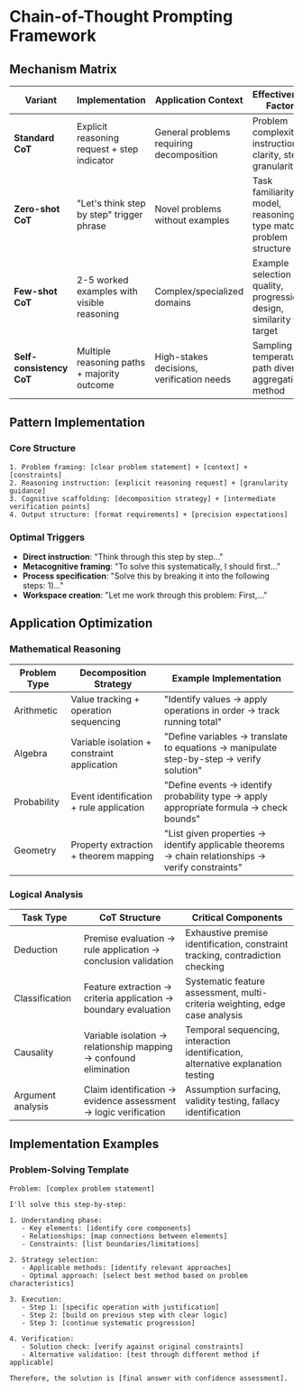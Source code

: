 # Chain-of-Thought Prompting Framework

## Mechanism Matrix
| Variant | Implementation | Application Context | Effectiveness Factors |
|---------|----------------|---------------------|----------------------|
| **Standard CoT** | Explicit reasoning request + step indicator | General problems requiring decomposition | Problem complexity, instruction clarity, step granularity |
| **Zero-shot CoT** | "Let's think step by step" trigger phrase | Novel problems without examples | Task familiarity to model, reasoning type match, problem structure |
| **Few-shot CoT** | 2-5 worked examples with visible reasoning | Complex/specialized domains | Example selection quality, progression design, similarity to target |
| **Self-consistency CoT** | Multiple reasoning paths + majority outcome | High-stakes decisions, verification needs | Sampling temperature, path diversity, aggregation method |

## Pattern Implementation

### Core Structure
```
1. Problem framing: [clear problem statement] + [context] + [constraints]
2. Reasoning instruction: [explicit reasoning request] + [granularity guidance]
3. Cognitive scaffolding: [decomposition strategy] + [intermediate verification points]
4. Output structure: [format requirements] + [precision expectations]
```

### Optimal Triggers
- **Direct instruction**: "Think through this step by step..."
- **Metacognitive framing**: "To solve this systematically, I should first..."
- **Process specification**: "Solve this by breaking it into the following steps: 1)..."
- **Workspace creation**: "Let me work through this problem: First,..."

## Application Optimization

### Mathematical Reasoning
| Problem Type | Decomposition Strategy | Example Implementation |
|--------------|------------------------|------------------------|
| Arithmetic | Value tracking + operation sequencing | "Identify values → apply operations in order → track running total" |
| Algebra | Variable isolation + constraint application | "Define variables → translate to equations → manipulate step-by-step → verify solution" |
| Probability | Event identification + rule application | "Define events → identify probability type → apply appropriate formula → check bounds" |
| Geometry | Property extraction + theorem mapping | "List given properties → identify applicable theorems → chain relationships → verify constraints" |

### Logical Analysis
| Task Type | CoT Structure | Critical Components |
|-----------|---------------|---------------------|
| Deduction | Premise evaluation → rule application → conclusion validation | Exhaustive premise identification, constraint tracking, contradiction checking |
| Classification | Feature extraction → criteria application → boundary evaluation | Systematic feature assessment, multi-criteria weighting, edge case analysis |
| Causality | Variable isolation → relationship mapping → confound elimination | Temporal sequencing, interaction identification, alternative explanation testing |
| Argument analysis | Claim identification → evidence assessment → logic verification | Assumption surfacing, validity testing, fallacy identification |

## Implementation Examples

### Problem-Solving Template
```
Problem: [complex problem statement]

I'll solve this step-by-step:

1. Understanding phase:
   - Key elements: [identify core components]
   - Relationships: [map connections between elements]
   - Constraints: [list boundaries/limitations]

2. Strategy selection:
   - Applicable methods: [identify relevant approaches]
   - Optimal approach: [select best method based on problem characteristics]

3. Execution:
   - Step 1: [specific operation with justification]
   - Step 2: [build on previous step with clear logic]
   - Step 3: [continue systematic progression]
   
4. Verification:
   - Solution check: [verify against original constraints]
   - Alternative validation: [test through different method if applicable]

Therefore, the solution is [final answer with confidence assessment].
``` 